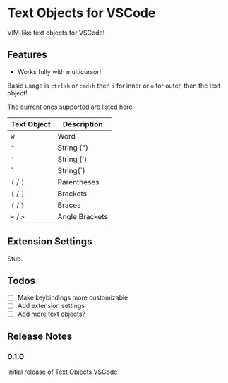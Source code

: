 # Text Objects for VSCode

VIM-like text objects for VSCode!

## Features

-   Works fully with multicursor!

Basic usage is `ctrl+h` or `cmd+h` then `i` for inner or `o` for outer, then the text object!

The current ones supported are listed here

| Text Object | Description    |
| ----------- | -------------- |
| `w`         | Word           |
| `"`         | String (")     |
| `'`         | String (')     |
| \`          | String(\`)     |
| `(` / `)`   | Parentheses    |
| `[` / `]`   | Brackets       |
| `{` / `}`   | Braces         |
| `<` / `>`   | Angle Brackets |

## Extension Settings

Stub.

## Todos

-   [ ] Make keybindings more customizable
-   [ ] Add extension settings
-   [ ] Add more text objects?

## Release Notes

### 0.1.0

Initial release of Text Objects VSCode
